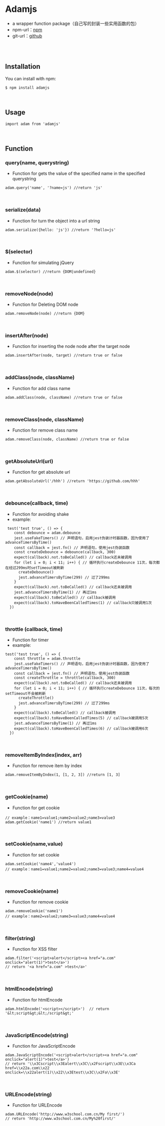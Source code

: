 # Adamjs

- a wrapper function package（自己写的封装一些实用函数的包）
- npm-url：[npm](https://www.npmjs.com/package/adamjs)
- git-url：[github](https://github.com/wonghan/adamjs)
<br>
<br>

## Installation

You can install with npm:

```
$ npm install adamjs
```
<br>

## Usage

```
import adam from 'adamjs'
```
<br>

## Function
### query(name, querystring)
- Function for gets the value of the specified name in the specified querystring
```
adam.query('name', '?name=js') //return 'js'
```
<br>

### serialize(data)
- Function for turn the object into a url string
```
adam.serialize({hello: 'js'}) //return '?hello=js'
```
<br>

### $(selector)
- Function for simulating jQuery
```
adam.$(selector) //return {DOM|undefined}
```
<br>

### removeNode(node)
- Function for Deleting DOM node
```
adam.removeNode(node) //return {DOM}
```
<br>

### insertAfter(node)
- Function for inserting the node node after the target node
```
adam.insertAfter(node, target) //return true or false
```
<br>

### addClass(node, className)
- Function for add class name
```
adam.addClass(node, className) //return true or false
```
<br>

### removeClass(node, className)
- Function for remove class name
```
adam.removeClass(node, className) //return true or false
```
<br>

### getAbsoluteUrl(url)
- Function for get absolute url
```
adam.getAbsoluteUrl('/hhh') //return 'https://github.com/hhh'
```
<br>

### debounce(callback, time)
- Function for avoiding shake
- example:
```
 test('test true', () => {
    const debounce = adam.debounce
    jest.useFakeTimers() // 声明语句，启用jest伪装计时器函数，因为使用了advanceTimersByTime()
    const callback = jest.fn() // 声明语句，使用jest伪装函数
    const createDebounce = debounce(callback, 300)
    expect(callback).not.toBeCalled() // callback还未被调用
    for (let i = 0; i < 11; i++) { // 循环执行createDebounce 11次，每次都在经过299ms时setTimeout被刷新
      createDebounce()
      jest.advanceTimersByTime(299) // 过了299ms
    }
    expect(callback).not.toBeCalled() // callback还未被调用
    jest.advanceTimersByTime(1) // 再过1ms
    expect(callback).toBeCalled() // callback被调用
    expect(callback).toHaveBeenCalledTimes(1) // callback只被调用1次
  })
```
<br>

### throttle (callback, time)
- Function for timer
- example:
```
test('test true', () => {
    const throttle = adam.throttle
    jest.useFakeTimers() // 声明语句，启用jest伪装计时器函数，因为使用了advanceTimersByTime()
    const callback = jest.fn() // 声明语句，使用jest伪装函数
    const createThrottle = throttle(callback, 300)
    expect(callback).not.toBeCalled() // callback还未被调用
    for (let i = 0; i < 11; i++) { // 循环执行createDebounce 11次，每次的setTimeout不会被刷新
      createThrottle()
      jest.advanceTimersByTime(299) // 过了299ms
    }
    expect(callback).toBeCalled() // callback被调用
    expect(callback).toHaveBeenCalledTimes(5) // callback被调用5次
    jest.advanceTimersByTime(1) // 再过1ms
    expect(callback).toHaveBeenCalledTimes(6) // callback被调用6次
  })
```
<br>

### removeItemByIndex(index, arr)
- Function for remove item by index
```
adam.removeItemByIndex(1, [1, 2, 3]) //return [1, 3]
```
<br>

### getCookie(name)
- Function for get cookie
```
// example：name1=value1;name2=value2;name3=value3
adam.getCookie('name1') //return value1 
```
<br>

### setCookie(name,value)
- Function for set cookie
```
adam.setCookie('name4','value4')
// example：name1=value1;name2=value2;name3=value3;name4=value4
```
<br>

### removeCookie(name)
- Function for remove cookie
```
adam.removeCookie('name1')
// example：name2=value2;name3=value3;name4=value4
```
<br>

### filter(string)
- Function for XSS filter
```
adam.filter('<script>alert</script><a href="a.com" onclick="alert(1)">test</a>') 
// return '<a href="a.com" >test</a>'
```
<br>

### htmlEncode(string)
- Function for htmlEncode
```
adam.htmlEncode('<script></script>')  // return '&lt;script&gt;&lt;/script&gt;'
```
<br>

### JavaScriptEncode(string)
- Function for JavaScriptEncode
```
adam.JavaScriptEncode('<script>alert</script><a href="a.com" onclick="alert(1)">test</a>')  
// return '\\x3Cscript\\x3Ealert\\x3C\\x2Fscript\\x3E\\x3Ca href=\\x22a.com\\x22 onclick=\\x22alert(1)\\x22\\x3Etest\\x3C\\x2Fa\\x3E'
```
<br>

### URLEncode(string)
- Function for URLEncode
```
adam.URLEncode('http://www.w3school.com.cn/My first/')  
// return 'http://www.w3school.com.cn/My%20first/'
```